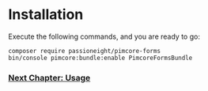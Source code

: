 # Installation
Execute the following commands, and you are ready to go:

```
composer require passioneight/pimcore-forms
bin/console pimcore:bundle:enable PimcoreFormsBundle
```

### [Next Chapter: Usage](/documentation/30_usage.md)
